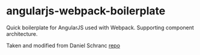 # angularjs-webpack-boilerplate
Quick boilerplate for AngularJS used with Webpack. Supporting component architecture.

Taken and modified from Daniel Schranc [repo](https://github.com/DanielSchranc/angularjs-webpack-boilerplate)
